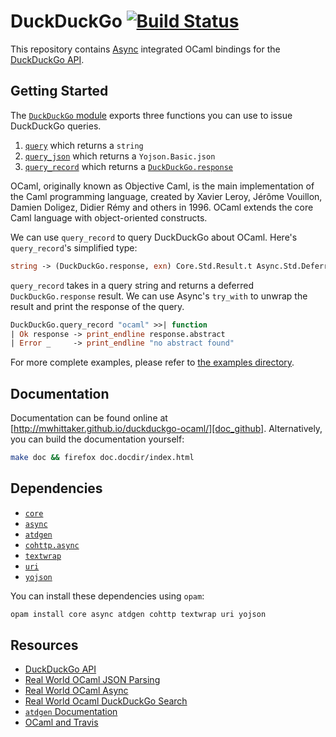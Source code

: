 # DuckDuckGo [![Build Status](https://travis-ci.org/mwhittaker/duckduckgo-ocaml.svg?branch=master)](https://travis-ci.org/mwhittaker/duckduckgo-ocaml)

This repository contains [Async][rwo_async] integrated OCaml bindings for the
[DuckDuckGo API][duckduckgo_api].

## Getting Started ##
The [`DuckDuckGo` module][doc_duckduckgo] exports three functions you can use
to issue DuckDuckGo queries.

1. [`query`][doc_query] which returns a `string`
2. [`query_json`][doc_query_json] which returns a `Yojson.Basic.json`
3. [`query_record`][doc_query_record] which returns a
   [`DuckDuckGo.response`][doc_response]

OCaml, originally known as Objective Caml, is the main implementation of the
Caml programming language, created by Xavier Leroy, Jérôme Vouillon, Damien
Doligez, Didier Rémy and others in 1996. OCaml extends the core Caml language
with object-oriented constructs.

We can use `query_record` to query DuckDuckGo about OCaml. Here's
`query_record`'s simplified type:

```ocaml
string -> (DuckDuckGo.response, exn) Core.Std.Result.t Async.Std.Deferred.t
```

`query_record` takes in a query string and returns a deferred
`DuckDuckGo.response` result. We can use Async's `try_with` to unwrap the
result and print the response of the query.

```ocaml
DuckDuckGo.query_record "ocaml" >>| function
| Ok response -> print_endline response.abstract
| Error _     -> print_endline "no abstract found"
```

For more complete examples, please refer to [the examples directory](/examples).

## Documentation ##
Documentation can be found online at
[http://mwhittaker.github.io/duckduckgo-ocaml/][doc_github]. Alternatively,
you can build the documentation yourself:

```bash
make doc && firefox doc.docdir/index.html
```

## Dependencies ##
- [`core`](http://opam.ocaml.org/packages/core/core.112.06.02/)
- [`async`](https://opam.ocaml.org/packages/async/async.112.06.00/)
- [`atdgen`](http://opam.ocaml.org/packages/atdgen/atdgen.1.5.0/)
- [`cohttp.async`](http://opam.ocaml.org/packages/cohttp/cohttp.0.15.1/)
- [`textwrap`](http://opam.ocaml.org/packages/textwrap/textwrap.0.1/)
- [`uri`](http://opam.ocaml.org/packages/uri/uri.1.7.2/)
- [`yojson`](http://opam.ocaml.org/packages/uri/uri.1.7.2/)

You can install these dependencies using `opam`:

```bash
opam install core async atdgen cohttp textwrap uri yojson
```

## Resources ##
- [DuckDuckGo API][duckduckgo_api]
- [Real World OCaml JSON Parsing][rwo_json]
- [Real World OCaml Async][rwo_async]
- [Real World Ocaml DuckDuckGo Search][rwo_duckduckgo]
- [`atdgen` Documentation][atdgen]
- [OCaml and Travis][ocaml_travis]

[atdgen]:           https://mjambon.github.io/atdgen-doc/
[doc_duckduckgo]:   http://mwhittaker.github.io/duckduckgo-ocaml/DuckDuckGo.html
[doc_github]:       http://mwhittaker.github.io/duckduckgo-ocaml
[doc_query]:        http://mwhittaker.github.io/duckduckgo-ocaml/Query.html#VALquery
[doc_query_json]:   http://mwhittaker.github.io/duckduckgo-ocaml/Query.html#VALquery_json
[doc_query_record]: http://mwhittaker.github.io/duckduckgo-ocaml/Query.html#VALquery_record
[doc_response]:     http://mwhittaker.github.io/duckduckgo-ocaml/Response_j.html#TYPEresponse
[duckduckgo_api]:   https://duckduckgo.com/api
[ocaml_travis]:     http://anil.recoil.org/2013/09/30/travis-and-ocaml.html
[rwo_async]:        https://realworldocaml.org/v1/en/html/concurrent-programming-with-async.html
[rwo_duckduckgo]:   https://github.com/realworldocaml/examples/blob/master/code/async/search.ml
[rwo_json]:         https://realworldocaml.org/v1/en/html/handling-json-data.html

